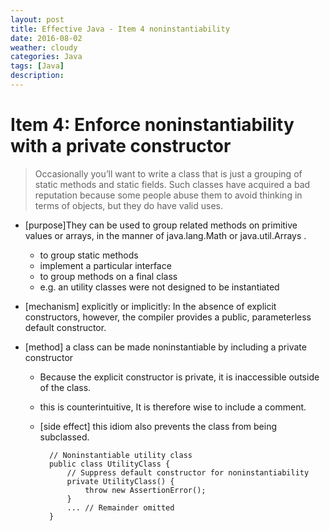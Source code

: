```yaml
---
layout: post
title: Effective Java - Item 4 noninstantiability
date: 2016-08-02
weather: cloudy
categories: Java
tags: [Java]
description:
---
```


# Item 4: Enforce noninstantiability with a private constructor

> Occasionally you’ll want to write a class that is just a grouping of static methods and static fields. Such classes have acquired a bad reputation because some people abuse them to avoid thinking in terms of objects, but they do have valid uses.

- [purpose]They can be used to group related methods on primitive values or arrays, in the manner of java.lang.Math or java.util.Arrays .
    - to group static methods
    - implement a particular interface
    - to group methods on a final class
    - e.g. an utility classes were not designed to be instantiated

- [mechanism] explicitly or implicitly: In the absence of explicit constructors, however, the compiler provides a public, parameterless default constructor.

- [method] a class can be made noninstantiable by including a private constructor
    - Because the explicit constructor is private, it is inaccessible outside of the class.
    - this is counterintuitive, It is therefore wise to include a comment.
    - [side effect] this idiom also prevents the class from being subclassed.

            // Noninstantiable utility class
            public class UtilityClass {
                // Suppress default constructor for noninstantiability
                private UtilityClass() {
                    throw new AssertionError();
                }
                ... // Remainder omitted
            }